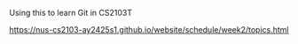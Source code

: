 Using this to learn Git in CS2103T


https://nus-cs2103-ay2425s1.github.io/website/schedule/week2/topics.html
